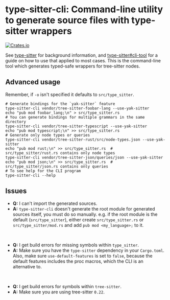 # type-sitter-cli: Command-line utility to generate source files with type-sitter wrappers

[![Crates.io](https://img.shields.io/crates/v/type-sitter-cli.svg)](https://crates.io/crates/type-sitter-cli)

See [type-sitter](https://github.com/Jakobeha/type-sitter#readme) for background information, and [type-sitter\#cli-tool](https://github.com/Jakobeha/type-sitter#cli-tool) for a guide on how to use that applied to most cases. This is the command-line tool which generates typed-safe wrappers for tree-sitter nodes.

## Advanced usage

Remember, if `-o` isn't specified it defaults to `src/type_sitter`.

```shell
# Generate bindings for the `yak-sitter` feature
type-sitter-cli vendor/tree-sitter-foobar-lang --use-yak-sitter
echo "pub mod foobar_lang;\n" > src/type_sitter.rs
# You can generate bindings for multiple grammars in the same directory
type-sitter-cli vendor/tree-sitter-typescript --use-yak-sitter
echo "pub mod typescript;\n" >> src/type_sitter.rs
# Generate only node types or queries
type-sitter-cli vendor/tree-sitter-rust/src/node-types.json --use-yak-sitter
echo "pub mod rust;\n" >> src/type_sitter.rs  # src/type_sitter/rust.rs contains only node types
type-sitter-cli vendor/tree-sitter-json/queries/json --use-yak-sitter
echo "pub mod json;\n" >> src/type_sitter.rs  # src/type_sitter/json.rs contains only queries
# To see help for the CLI program
type-sitter-cli --help
```

## Issues

- **Q:** I can't import the generated sources.
- **A:** `type-sitter-cli` doesn't generate the root module for generated sources itself, you must do so manually. e.g. if the root module is the default (`src/type_sitter`), either create `src/type_sitter.rs` or `src/type_sitter/mod.rs` and add `pub mod <my_language>;` to it.

<br/>

- **Q:** I get build errors for missing symbols within `type_sitter`.
- **A:** Make sure you have the `type-sitter` dependency in your `Cargo.toml`. Also, make sure `use-default-features` is set to `false`, because the default features includes the proc macros, which the CLI is an alternative to.

<br/>

- **Q:** I get build errors for symbols within `tree-sitter`.
- **A:** Make sure you are using tree-sitter `0.22`.
